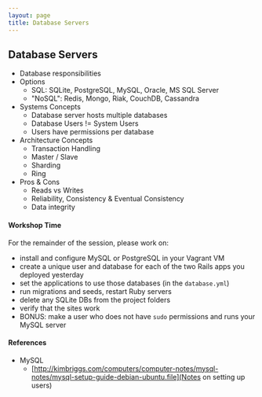 ```yaml
---
layout: page
title: Database Servers
---
```


## Database Servers

* Database responsibilities
* Options
  * SQL: SQLite, PostgreSQL, MySQL, Oracle, MS SQL Server
  * "NoSQL": Redis, Mongo, Riak, CouchDB, Cassandra
* Systems Concepts
  * Database server hosts multiple databases
  * Database Users != System Users
  * Users have permissions per database
* Architecture Concepts
  * Transaction Handling
  * Master / Slave
  * Sharding
  * Ring
* Pros & Cons
  * Reads vs Writes
  * Reliability, Consistency & Eventual Consistency
  * Data integrity

#### Workshop Time

For the remainder of the session, please work on:

* install and configure MySQL or PostgreSQL in your Vagrant VM
* create a unique user and database for each of the two Rails apps you deployed yesterday
* set the applications to use those databases (in the `database.yml`)
* run migrations and seeds, restart Ruby servers
* delete any SQLite DBs from the project folders
* verify that the sites work
* BONUS: make a user who does not have `sudo` permissions and runs your MySQL server

#### References

* MySQL
  * [http://kimbriggs.com/computers/computer-notes/mysql-notes/mysql-setup-guide-debian-ubuntu.file](Notes on setting up users)